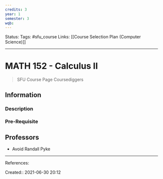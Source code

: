 ```yaml
---
credits: 3
year: 1
semester: 3
wqb: 
---
```

Status: 
Tags: #sfu_course
Links: [[Course Selection Plan (Computer Science)]]
___
# MATH 152 - Calculus II
> SFU Course Page
> Coursediggers
## Information
### Description
### Pre-Requisite
## Professors
- Avoid Randall Pyke
___
References:

Created:: 2021-06-30 20:12